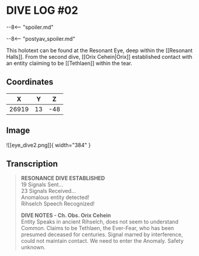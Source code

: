 # DIVE LOG #02

--8<-- "spoiler.md"

--8<-- "postyav_spoiler.md"

This holotext can be found at the Resonant Eye, deep within the [[Resonant Halls]]. From the second dive, [[Orix Cehein|Orix]] established contact with an entity claiming to be [[Tethlaen]] within the tear.

## Coordinates
| **X** | **Y** | **Z** |
| :---: | :---: | :---: |
| 26919 |  13   |  -48  |

## Image

![[eye_dive2.png]]{ width="384" }

## Transcription
> **RESONANCE DIVE ESTABLISHED** <br>
19 Signals Sent… <br>
23 Signals Received… <br>
Anomalous entity detected! <br>
Rihselch Speech Recognized!
>
> **DIVE NOTES - Ch. Obs. Orix Cehein** <br>
> Entity Speaks in ancient Rihselch, does not seem to understand Common. Claims to be Tethlaen, the Ever-Fear, who has been presumed deceased for centuries. Signal marred by interference, could not maintain contact. We need to enter the Anomaly. Safety unknown.
